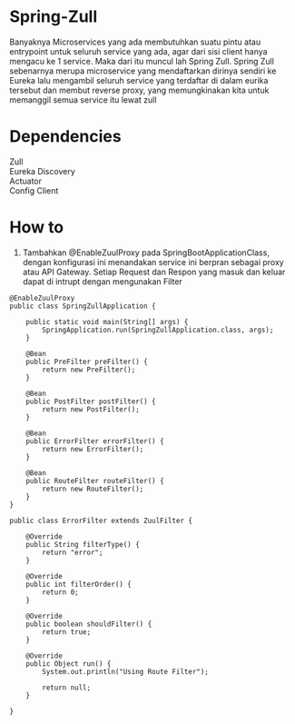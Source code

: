 # Spring-Zull
Banyaknya Microservices yang ada membutuhkan suatu pintu atau entrypoint untuk seluruh service yang ada, agar dari sisi client hanya mengacu ke 1 service. Maka dari itu muncul lah Spring Zull. Spring Zull sebenarnya merupa microservice yang mendaftarkan dirinya sendiri ke Eureka lalu mengambil seluruh service yang terdaftar di dalam eurika tersebut dan membut reverse proxy, yang memungkinakan kita untuk memanggil semua service itu lewat zull

# Dependencies
Zull</br>
Eureka Discovery</br>
Actuator</br>
Config Client</br>

# How to
1. Tambahkan @EnableZuulProxy pada SpringBootApplicationClass, dengan konfigurasi ini menandakan service ini berpran sebagai proxy atau API Gateway. Setiap Request dan Respon yang masuk dan keluar dapat di intrupt dengan mengunakan Filter 
```
@EnableZuulProxy
public class SpringZullApplication {

	public static void main(String[] args) {
		SpringApplication.run(SpringZullApplication.class, args);
	}

	@Bean
	public PreFilter preFilter() {
		return new PreFilter();
	}

	@Bean
	public PostFilter postFilter() {
		return new PostFilter();
	}

	@Bean
	public ErrorFilter errorFilter() {
		return new ErrorFilter();
	}

	@Bean
	public RouteFilter routeFilter() {
		return new RouteFilter();
	}
}
```
```
public class ErrorFilter extends ZuulFilter {

	@Override
	public String filterType() {
		return "error";
	}

	@Override
	public int filterOrder() {
		return 0;
	}

	@Override
	public boolean shouldFilter() {
		return true;
	}

	@Override
	public Object run() {
		System.out.println("Using Route Filter");

		return null;
	}

}
```
